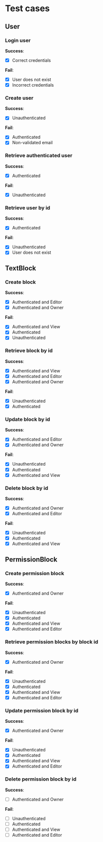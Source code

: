 # Test cases

## User

### Login user

**Success**:
- [x] Correct credentials

**Fail**:
- [x] User does not exist
- [x] Incorrect credentials

### Create user

**Success**:
- [x] Unauthenticated

**Fail**:
- [x] Authenticated
- [x] Non-validated email

### Retrieve authenticated user

**Success**:
- [x] Authenticated

**Fail**:
- [x] Unauthenticated

### Retrieve user by id

**Success**:
- [x] Authenticated

**Fail**:
- [x] Unauthenticated
- [x] User does not exist

## TextBlock

### Create block

**Success**:
- [x] Authenticated and Editor
- [x] Authenticated and Owner

**Fail**:
- [x] Authenticated and View
- [x] Authenticated
- [x] Unauthenticated

### Retrieve block by id

**Success**:
- [x] Authenticated and View
- [x] Authenticated and Editor
- [x] Authenticated and Owner

**Fail**:
- [x] Unauthenticated
- [x] Authenticated

### Update block by id

**Success**:
- [x] Authenticated and Editor
- [x] Authenticated and Owner

**Fail**:
- [x] Unauthenticated
- [x] Authenticated
- [x] Authenticated and View

### Delete block by id

**Success**:
- [x] Authenticated and Owner
- [x] Authenticated and Editor

**Fail**:
- [x] Unauthenticated
- [x] Authenticated
- [x] Authenticated and View

## PermissionBlock

### Create permission block

**Success**:
- [x] Authenticated and Owner

**Fail**:
- [x] Unauthenticated
- [x] Authenticated
- [x] Authenticated and View
- [x] Authenticated and Editor

### Retrieve permission blocks by block id

**Success**:
- [x] Authenticated and Owner

**Fail**:
- [x] Unauthenticated
- [x] Authenticated
- [x] Authenticated and View
- [x] Authenticated and Editor

### Update permission block by id

**Success**:
- [x] Authenticated and Owner

**Fail**:
- [x] Unauthenticated
- [x] Authenticated
- [x] Authenticated and View
- [x] Authenticated and Editor

### Delete permission block by id

**Success**:
- [ ] Authenticated and Owner

**Fail**:
- [ ] Unauthenticated
- [ ] Authenticated
- [ ] Authenticated and View
- [ ] Authenticated and Editor

